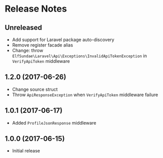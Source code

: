 # Release Notes

## Unreleased

- Add support for Laravel package auto-discovery
- Remove register facade alias
- Change: throw `ElfSundae\Laravel\Api\Exceptions\InvalidApiTokenException` in `VerifyApiToken` middleware

## 1.2.0 (2017-06-26)

- Change source struct
- Throw `ApiResponseException` when `VerifyApiToken` middleware failure

## 1.0.1 (2017-06-17)

- Added `ProfileJsonResponse` middleware

## 1.0.0 (2017-06-15)

- Initial release
